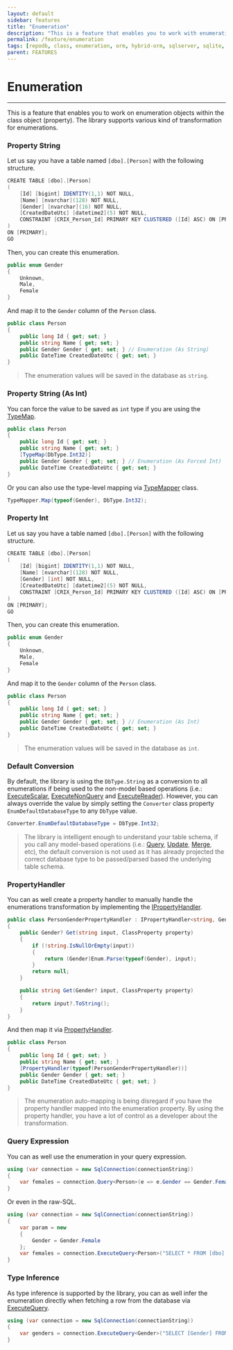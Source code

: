 ```yaml
---
layout: default
sidebar: features
title: "Enumeration"
description: "This is a feature that enables you to work with enumerations within the class objects."
permalink: /feature/enumeration
tags: [repodb, class, enumeration, orm, hybrid-orm, sqlserver, sqlite, mysql, postgresql]
parent: FEATURES
---
```


# Enumeration

---

This is a feature that enables you to work on enumeration objects within the class object (property). The library supports various kind of transformation for enumerations.

### Property String

Let us say you have a table named `[dbo].[Person]` with the following structure.

```csharp
CREATE TABLE [dbo].[Person]
(
    [Id] [bigint] IDENTITY(1,1) NOT NULL,
    [Name] [nvarchar](128) NOT NULL,
    [Gender] [nvarchar](16) NOT NULL,
    [CreatedDateUtc] [datetime2](5) NOT NULL,
    CONSTRAINT [CRIX_Person_Id] PRIMARY KEY CLUSTERED ([Id] ASC) ON [PRIMARY]
)
ON [PRIMARY];
GO
```

Then, you can create this enumeration.

```csharp
public enum Gender
{
    Unknown,
    Male,
    Female
}
```

And map it to the `Gender` column of the `Person` class.

```csharp
public class Person
{
    public long Id { get; set; }
    public string Name { get; set; }
    public Gender Gender { get; set; } // Enumeration (As String)
    public DateTime CreatedDateUtc { get; set; }
}
```

> The enumeration values will be saved in the database as `string`.

### Property String (As Int)

You can force the value to be saved as `int` type if you are using the [TypeMap](/attribute/typemap).

```csharp
public class Person
{
    public long Id { get; set; }
    public string Name { get; set; }
    [TypeMap(DbType.Int32)]
    public Gender Gender { get; set; } // Enumeration (As Forced Int)
    public DateTime CreatedDateUtc { get; set; }
}
```

Or you can also use the type-level mapping via [TypeMapper](/mapper/typemapper) class.

```csharp
TypeMapper.Map(typeof(Gender), DbType.Int32);
```

### Property Int

Let us say you have a table named `[dbo].[Person]` with the following structure.

```csharp
CREATE TABLE [dbo].[Person]
(
    [Id] [bigint] IDENTITY(1,1) NOT NULL,
    [Name] [nvarchar](128) NOT NULL,
    [Gender] [int] NOT NULL,
    [CreatedDateUtc] [datetime2](5) NOT NULL,
    CONSTRAINT [CRIX_Person_Id] PRIMARY KEY CLUSTERED ([Id] ASC) ON [PRIMARY]
)
ON [PRIMARY];
GO
```

Then, you can create this enumeration.

```csharp
public enum Gender
{
    Unknown,
    Male,
    Female
}
```

And map it to the `Gender` column of the `Person` class.

```csharp
public class Person
{
    public long Id { get; set; }
    public string Name { get; set; }
    public Gender Gender { get; set; } // Enumeration (As Int)
    public DateTime CreatedDateUtc { get; set; }
}
```

> The enumeration values will be saved in the database as `int`.

### Default Conversion

By default, the library is using the `DbType.String` as a conversion to all enumerations if being used to the non-model based operations (i.e.: [ExecuteScalar](/operation/executescalar), [ExecuteNonQuery](/operation/executenonquery) and [ExecuteReader](/operation/executereader)). However, you can always override the value by simply setting the `Converter` class property `EnumDefaultDatabaseType` to any `DbType` value.

```csharp
Converter.EnumDefaultDatabaseType = DbType.Int32;
```

> The library is intelligent enough to understand your table schema, if you call any model-based operations (i.e.: [Query](/operation/query), [Update](/operation/update), [Merge](/operation/merge), etc), the default conversion is not used as it has already projected the correct database type to be passed/parsed based the underlying table schema.

### PropertyHandler

You can as well create a property handler to manually handle the enumerations transformation by implementing the [IPropertyHandler](/interface/ipropertyhandler).

```csharp
public class PersonGenderPropertyHandler : IPropertyHandler<string, Gender?>
{
    public Gender? Get(string input, ClassProperty property)
    {
        if (!string.IsNullOrEmpty(input))
        {
            return (Gender)Enum.Parse(typeof(Gender), input);
        }
        return null;
    }

    public string Get(Gender? input, ClassProperty property)
    {
        return input?.ToString();
    }
}
```

And then map it via [PropertyHandler](/attribute/propertyhandler).

```csharp
public class Person
{
    public long Id { get; set; }
    public string Name { get; set; }
    [PropertyHandler(typeof(PersonGenderPropertyHandler))]
    public Gender Gender { get; set; }
    public DateTime CreatedDateUtc { get; set; }
}
```

> The enumeration auto-mapping is being disregard if you have the property handler mapped into the enumeration property. By using the property handler, you have a lot of control as a developer about the transformation.

### Query Expression

You can as well use the enumeration in your query expression.

```csharp
using (var connection = new SqlConnection(connectionString))
{
    var females = connection.Query<Person>(e => e.Gender == Gender.Female);
}
```

Or even in the raw-SQL.

```csharp
using (var connection = new SqlConnection(connectionString))
{
    var param = new
    {
        Gender = Gender.Female
    };
    var females = connection.ExecuteQuery<Person>("SELECT * FROM [dbo].[Person] WHERE [Gender] = @Gender;", param);
}
```

### Type Inference

As type inference is supported by the library, you can as well infer the enumeration directly when fetching a row from the database via [ExecuteQuery](/operation/executequery).

```csharp
using (var connection = new SqlConnection(connectionString))
{
    var genders = connection.ExecuteQuery<Gender>("SELECT [Gender] FROM [dbo].[Person];");
}
```

